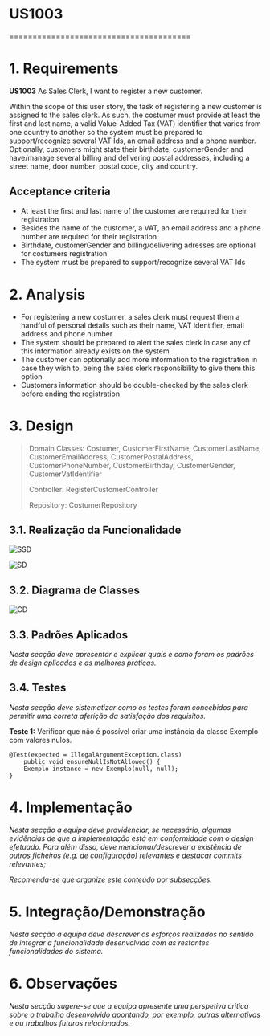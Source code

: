 # US1003
=======================================

# 1. Requirements

**US1003** As Sales Clerk, I want to register a new customer.

Within the scope of this user story, the task of registering a new customer is assigned to the sales clerk. 
As such, the costumer must provide at least the first and last name, a valid Value-Added Tax (VAT) identifier that varies from 
one country to another so the system must be prepared to support/recognize several VAT Ids, an email address and a phone number.
Optionally, customers might state their birthdate, customerGender and have/manage several billing and delivering postal addresses,
including a street name, door number, postal code, city and country.


## Acceptance criteria
* At least the first and last name of the customer are required for their registration
* Besides the name of the customer, a VAT, an  email address and a phone number are required for their registration
* Birthdate, customerGender  and billing/delivering adresses are  optional for costumers registration 
* The system must be prepared to support/recognize several VAT Ids


# 2. Analysis

* For registering a new costumer, a sales clerk must request them a handful of personal details such as their name, VAT identifier, email address and phone number
* The system should be prepared to alert the sales clerk in case any of this information already exists on the system
* The customer can optionally add more information to the registration in case they wish to, being the sales clerk responsibility to give them this option
* Customers information should be double-checked by the sales clerk before ending the registration

# 3. Design


>   Domain Classes: Costumer, CustomerFirstName, CustomerLastName, CustomerEmailAddress, CustomerPostalAddress, CustomerPhoneNumber, CustomerBirthday, CustomerGender, CustomerVatIdentifier
>
>   Controller: RegisterCustomerController
>
>   Repository: CostumerRepository

## 3.1. Realização da Funcionalidade

![SSD](US1003_SSD.svg)

![SD](US1003_SD.svg)

## 3.2. Diagrama de Classes

![CD](US1003_CD.svg)


## 3.3. Padrões Aplicados

*Nesta secção deve apresentar e explicar quais e como foram os padrões de design aplicados e as melhores práticas.*

## 3.4. Testes 
*Nesta secção deve sistematizar como os testes foram concebidos para permitir uma correta aferição da satisfação dos requisitos.*

**Teste 1:** Verificar que não é possível criar uma instância da classe Exemplo com valores nulos.

	@Test(expected = IllegalArgumentException.class)
		public void ensureNullIsNotAllowed() {
		Exemplo instance = new Exemplo(null, null);
	}

# 4. Implementação

*Nesta secção a equipa deve providenciar, se necessário, algumas evidências de que a implementação está em conformidade com o design efetuado. Para além disso, deve mencionar/descrever a existência de outros ficheiros (e.g. de configuração) relevantes e destacar commits relevantes;*

*Recomenda-se que organize este conteúdo por subsecções.*

# 5. Integração/Demonstração

*Nesta secção a equipa deve descrever os esforços realizados no sentido de integrar a funcionalidade desenvolvida com as restantes funcionalidades do sistema.*

# 6. Observações

*Nesta secção sugere-se que a equipa apresente uma perspetiva critica sobre o trabalho desenvolvido apontando, por exemplo, outras alternativas e ou trabalhos futuros relacionados.*




